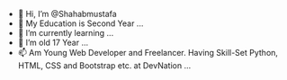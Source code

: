 - 👋 Hi, I’m @Shahabmustafa
- 👀 My Education is Second Year ...
- 🌱 I’m currently learning ...
- 💞️ I’m old 17 Year ...
- 📫  Am Young Web Developer and Freelancer. Having Skill-Set Python, HTML, CSS and Bootstrap etc. at DevNation ...

<!---
Shahabmustafa/Shahabmustafa is a ✨ special ✨ repository because its `README.md` (this file) appears on your GitHub profile.
You can click the Preview link to take a look at your changes.
--->
